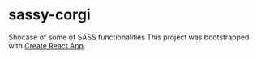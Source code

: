 # sassy-corgi
Shocase of some of SASS functionalities
This project was bootstrapped with [Create React App](https://github.com/facebookincubator/create-react-app).
